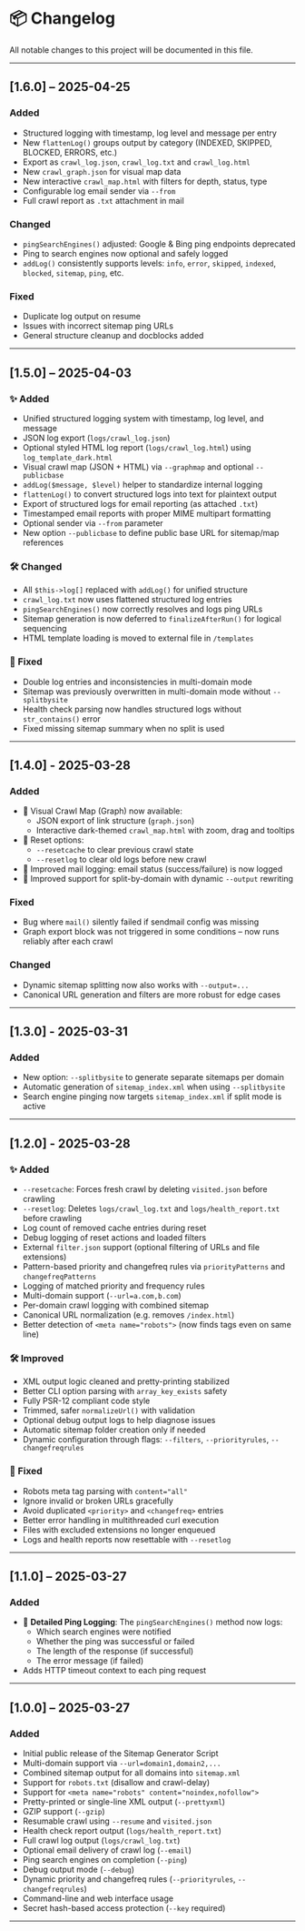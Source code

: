 # 📦 Changelog

All notable changes to this project will be documented in this file.

---

## [1.6.0] – 2025-04-25
### Added
- Structured logging with timestamp, log level and message per entry
- New `flattenLog()` groups output by category (INDEXED, SKIPPED, BLOCKED, ERRORS, etc.)
- Export as `crawl_log.json`, `crawl_log.txt` and `crawl_log.html`
- New `crawl_graph.json` for visual map data
- New interactive `crawl_map.html` with filters for depth, status, type
- Configurable log email sender via `--from`
- Full crawl report as `.txt` attachment in mail

### Changed
- `pingSearchEngines()` adjusted: Google & Bing ping endpoints deprecated
- Ping to search engines now optional and safely logged
- `addLog()` consistently supports levels: `info`, `error`, `skipped`, `indexed`, `blocked`, `sitemap`, `ping`, etc.

### Fixed
- Duplicate log output on resume
- Issues with incorrect sitemap ping URLs
- General structure cleanup and docblocks added

---

## [1.5.0] – 2025-04-03

### ✨ Added
- Unified structured logging system with timestamp, log level, and message
- JSON log export (`logs/crawl_log.json`)
- Optional styled HTML log report (`logs/crawl_log.html`) using `log_template_dark.html`
- Visual crawl map (JSON + HTML) via `--graphmap` and optional `--publicbase`
- `addLog($message, $level)` helper to standardize internal logging
- `flattenLog()` to convert structured logs into text for plaintext output
- Export of structured logs for email reporting (as attached `.txt`)
- Timestamped email reports with proper MIME multipart formatting
- Optional sender via `--from` parameter
- New option `--publicbase` to define public base URL for sitemap/map references

### 🛠️ Changed
- All `$this->log[]` replaced with `addLog()` for unified structure
- `crawl_log.txt` now uses flattened structured log entries
- `pingSearchEngines()` now correctly resolves and logs ping URLs
- Sitemap generation is now deferred to `finalizeAfterRun()` for logical sequencing
- HTML template loading is moved to external file in `/templates`

### 🧹 Fixed
- Double log entries and inconsistencies in multi-domain mode
- Sitemap was previously overwritten in multi-domain mode without `--splitbysite`
- Health check parsing now handles structured logs without `str_contains()` error
- Fixed missing sitemap summary when no split is used

---

## [1.4.0] - 2025-03-28

### Added
- 🧠 Visual Crawl Map (Graph) now available:
  - JSON export of link structure (`graph.json`)
  - Interactive dark-themed `crawl_map.html` with zoom, drag and tooltips
- 🧹 Reset options:
  - `--resetcache` to clear previous crawl state
  - `--resetlog` to clear old logs before new crawl
- 📨 Improved mail logging: email status (success/failure) is now logged
- 🧩 Improved support for split-by-domain with dynamic `--output` rewriting

### Fixed
- Bug where `mail()` silently failed if sendmail config was missing
- Graph export block was not triggered in some conditions – now runs reliably after each crawl

### Changed
- Dynamic sitemap splitting now also works with `--output=...`
- Canonical URL generation and filters are more robust for edge cases

---

## [1.3.0] - 2025-03-31

### Added

- New option: `--splitbysite` to generate separate sitemaps per domain
- Automatic generation of `sitemap_index.xml` when using `--splitbysite`
- Search engine pinging now targets `sitemap_index.xml` if split mode is active

---

## [1.2.0] - 2025-03-28

### ✨ Added

- `--resetcache`: Forces fresh crawl by deleting `visited.json` before crawling
- `--resetlog`: Deletes `logs/crawl_log.txt` and `logs/health_report.txt` before crawling
- Log count of removed cache entries during reset
- Debug logging of reset actions and loaded filters
- External `filter.json` support (optional filtering of URLs and file extensions)
- Pattern-based priority and changefreq rules via `priorityPatterns` and `changefreqPatterns`
- Logging of matched priority and frequency rules
- Multi-domain support (`--url=a.com,b.com`)
- Per-domain crawl logging with combined sitemap
- Canonical URL normalization (e.g. removes `/index.html`)
- Better detection of `<meta name="robots">` (now finds tags even on same line)

### 🛠 Improved

- XML output logic cleaned and pretty-printing stabilized
- Better CLI option parsing with `array_key_exists` safety
- Fully PSR-12 compliant code style
- Trimmed, safer `normalizeUrl()` with validation
- Optional debug output logs to help diagnose issues
- Automatic sitemap folder creation only if needed
- Dynamic configuration through flags: `--filters`, `--priorityrules`, `--changefreqrules`

### 🐞 Fixed

- Robots meta tag parsing with `content="all"`
- Ignore invalid or broken URLs gracefully
- Avoid duplicated `<priority>` and `<changefreq>` entries
- Better error handling in multithreaded curl execution
- Files with excluded extensions no longer enqueued
- Logs and health reports now resettable with `--resetlog`

---

## [1.1.0] – 2025-03-27

### Added
- 🔔 **Detailed Ping Logging**: The `pingSearchEngines()` method now logs:
    - Which search engines were notified
    - Whether the ping was successful or failed
    - The length of the response (if successful)
    - The error message (if failed)
- Adds HTTP timeout context to each ping request

---

## [1.0.0] – 2025-03-27

### Added
- Initial public release of the Sitemap Generator Script
- Multi-domain support via `--url=domain1,domain2,...`
- Combined sitemap output for all domains into `sitemap.xml`
- Support for `robots.txt` (disallow and crawl-delay)
- Support for `<meta name="robots" content="noindex,nofollow">`
- Pretty-printed or single-line XML output (`--prettyxml`)
- GZIP support (`--gzip`)
- Resumable crawl using `--resume` and `visited.json`
- Health check report output (`logs/health_report.txt`)
- Full crawl log output (`logs/crawl_log.txt`)
- Optional email delivery of crawl log (`--email`)
- Ping search engines on completion (`--ping`)
- Debug output mode (`--debug`)
- Dynamic priority and changefreq rules (`--priorityrules`, `--changefreqrules`)
- Command-line and web interface usage
- Secret hash-based access protection (`--key` required)

---

